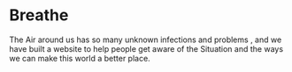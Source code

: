 # Breathe
The Air around us has so many unknown infections and problems , and we have built a website to help people get aware of the Situation and the ways we can make this world a better place.
